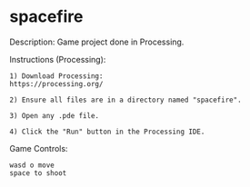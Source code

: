 # spacefire

Description:
Game project done in Processing.

Instructions (Processing):

	1) Download Processing:
	https://processing.org/
    
	2) Ensure all files are in a directory named "spacefire".
    
	3) Open any .pde file.
    
	4) Click the "Run" button in the Processing IDE.
    
Game Controls:

	wasd o move
	space to shoot
